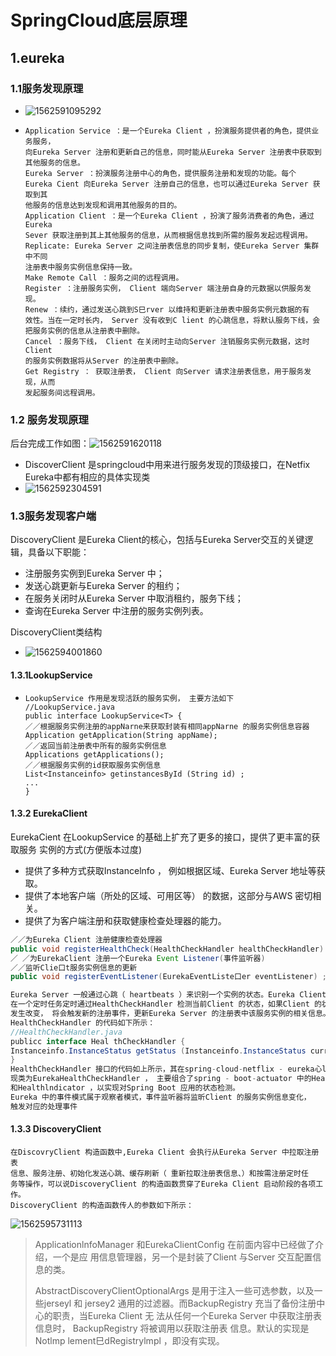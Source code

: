 # SpringCloud底层原理

## 1.eureka

### 1.1服务发现原理

- ![1562591095292](C:\Users\zxw\AppData\Roaming\Typora\typora-user-images\1562591095292.png)

- ```
  Application Service ：是一个Eureka Client ，扮演服务提供者的角色，提供业务服务，
  向Eureka Server 注册和更新自己的信息，同时能从Eureka Server 注册表中获取到
  其他服务的信息。
  Eureka Server ：扮演服务注册中心的角色，提供服务注册和发现的功能。每个
  Eureka Cient 向Eureka Server 注册自己的信息，也可以通过Eureka Server 获取到其
  他服务的信息达到发现和调用其他服务的目的。
  Application Client ：是一个Eureka Client ，扮演了服务消费者的角色，通过Eureka
  Sever 获取注册到其上其他服务的信息，从而根据信息找到所需的服务发起远程调用。
  Replicate: Eureka Server 之间注册表信息的同步复制，使Eureka Server 集群中不同
  注册表中服务实例信息保持一致。
  Make Remote Call ：服务之间的远程调用。
  Register ：注册服务实例， Client 端向Server 端注册自身的元数据以供服务发现。
  Renew ：续约，通过发送心跳到S巳rver 以维持和更新注册表中服务实例元数据的有
  效性。当在一定时长内， Server 没有收到C lient 的心跳信息，将默认服务下线，会
  把服务实例的信息从注册表中删除。
  Cancel ：服务下线， Client 在关闭时主动向Server 注销服务实例元数据，这时Client
  的服务实例数据将从Server 的注册表中删除。
  Get Registry ： 获取注册表， Client 向Server 请求注册表信息，用于服务发现，从而
  发起服务间远程调用。
  ```

### 1.2 服务发现原理

后台完成工作如图：![1562591620118](C:\Users\zxw\AppData\Roaming\Typora\typora-user-images\1562591620118.png)

- DiscoverClient 是springcloud中用来进行服务发现的顶级接口，在Netfix Eureka中都有相应的具体实现类
- ![1562592304591](C:\Users\zxw\AppData\Roaming\Typora\typora-user-images\1562592304591.png)

### 1.3服务发现客户端

DiscoveryClient 是Eureka Client的核心，包括与Eureka Server交互的关键逻辑，具备以下职能：

- 注册服务实例到Eureka Server 中；
- 发送心跳更新与Eureka Server 的租约；
- 在服务关闭时从Eureka Server 中取消租约，服务下线；
- 查询在Eureka Server 中注册的服务实例列表。

DiscoveryClient类结构

- ![1562594001860](C:\Users\zxw\AppData\Roaming\Typora\typora-user-images\1562594001860.png)

#### 1.3.1LookupService

- ```
  LookupService 作用是发现活跃的服务实例， 主要方法如下
  //LookupService.java
  public interface LookupService<T> { 
  ／／根据服务实例注册的appNarne来获取封装有相同appNarne 的服务实例信息容器
  Application getApplication(String appName);
  ／／返回当前注册表中所有的服务实例信息
  Applications getApplications();
  ／／根据服务实例的id获取服务实例信息
  List<Instanceinfo> getinstancesById (String id) ;
  ...
  }
  ```

#### 1.3.2 EurekaClient

EurekaCient 在LookupService 的基础上扩充了更多的接口，提供了更丰富的获取服务
实例的方式(方便版本过度)

- 提供了多种方式获取Instancelnfo ， 例如根据区域、Eureka Server 地址等获取。
- 提供了本地客户端（所处的区域、可用区等） 的数据，这部分与AWS 密切相关。
- 提供了为客户端注册和获取健康检查处理器的能力。

```java
／／为Eureka Client 注册健康检查处理器
public void registerHealthCheck(HealthCheckHandler healthCheckHandler) ;
／ ／为EurekaClient 注册一个Eureka Event Listener(事件监听器)
／／监听Clie口t服务实例信息的更新
public void registerEventListener(EurekaEventListe口er eventListener) ;
```

```java
Eureka Server 一般通过心跳（ heartbeats ）来识别一个实例的状态。Eureka Client 中存
在一个定时任务定时通过HealthCheckHandler 检测当前Client 的状态，如果Client 的状态
发生改变， 将会触发新的注册事件，更新Eureka Server 的注册表中该服务实例的相关信息。
HealthCheckHandler 的代码如下所示：
//HealthCheckHandler.java
publicc interface Heal thCheckHandler {
Instanceinfo.InstanceStatus getStatus (Instanceinfo.InstanceStatus currentStatus);
}
HealthCheckHandler 接口的代码如上所示，其在spring-cloud-netflix - eureka心lient 中的实
现类为EurekaHealthCheckHandler ， 主要组合了spring - boot-actuator 中的HealthAggregator
和Healthlndicator ，以实现对Spring Boot 应用的状态检测。
Eureka 中的事件模式属于观察者模式，事件监听器将监昕Client 的服务实例信息变化，
触发对应的处理事件
```

#### 1.3.3 DiscoveryClient

```
在DiscovryClient 构造函数中,Eureka Client 会执行从Eureka Server 中拉取注册表
信息、服务注册、初始化发送心跳、缓存刷新（ 重新拉取注册表信息、）和按需注册定时任
务等操作，可以说DiscoveryClient 的构造函数贯穿了Eureka Client 启动阶段的各项工作。
DiscoveryClient 的构造函数传人的参数如下所示：
```

![1562595731113](C:\Users\zxw\AppData\Roaming\Typora\typora-user-images\1562595731113.png)

> ApplicationlnfoManager 和EurekaClientConfig 在前面内容中已经做了介绍，一个是应
> 用信息管理器，另一个是封装了Client 与Server 交互配置信息的类。
>
> AbstractDiscoveryClientOptionalArgs 是用于注入一些可选参数，以及一些jerseyl 和
> jersey2 通用的过滤器。而BackupRegistry 充当了备份注册中心的职责，当Eureka Client 无
> 法从任何一个Eureka Server 中获取注册表信息时， BackupRegistry 将被调用以获取注册表
> 信息。默认的实现是Notlmp lement巳dRegistrylmpl ，即没有实现。
